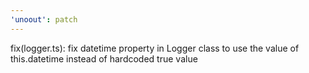 ```yaml
---
'unoout': patch
---
```


fix(logger.ts): fix datetime property in Logger class to use the value of this.datetime instead of hardcoded true value
